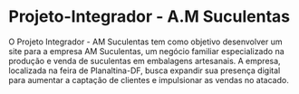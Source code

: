 # Projeto-Integrador - A.M Suculentas
O Projeto Integrador - AM Suculentas tem como objetivo desenvolver um site para a empresa AM Suculentas, um negócio familiar especializado na produção e venda de suculentas em embalagens artesanais. A empresa, localizada na feira de Planaltina-DF, busca expandir sua presença digital para aumentar a captação de clientes e impulsionar as vendas no atacado.
